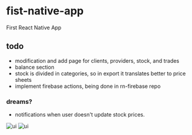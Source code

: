 # fist-native-app
First React Native App
## todo
 - modification and add page for clients, providers, stock, and trades
 - balance section
 - stock is divided in categories, so in export it translates better to price sheets
 - implement firebase actions, being done in rn-firebase repo

 ### dreams?
 - notifications when user doesn't update stock prices.

 ![ui](https://cdn.discordapp.com/attachments/674776727360241665/674778767243214849/unknown.png)
 ![ui](https://cdn.discordapp.com/attachments/674776727360241665/674778880212467747/unknown.png)
